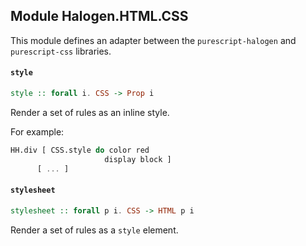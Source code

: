 ## Module Halogen.HTML.CSS

This module defines an adapter between the `purescript-halogen` and
`purescript-css` libraries.

#### `style`

``` purescript
style :: forall i. CSS -> Prop i
```

Render a set of rules as an inline style.

For example:

```purescript
HH.div [ CSS.style do color red
                     display block ]
      [ ... ]
```

#### `stylesheet`

``` purescript
stylesheet :: forall p i. CSS -> HTML p i
```

Render a set of rules as a `style` element.


